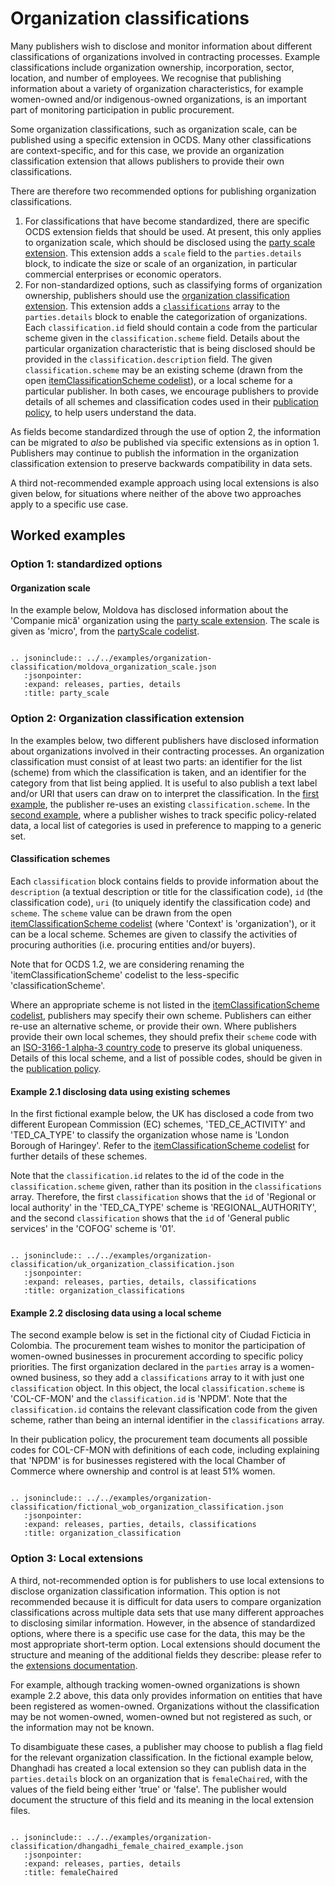 # Organization classifications

Many publishers wish to disclose and monitor information about different classifications of organizations involved in contracting processes. Example classifications include organization ownership, incorporation, sector, location, and number of employees. We recognise that publishing information about a variety of organization characteristics, for example women-owned and/or indigenous-owned organizations, is an important part of monitoring participation in public procurement.

Some organization classifications, such as organization scale, can be published using a specific extension in OCDS. Many other classifications are context-specific, and for this case, we provide an organization classification extension that allows publishers to provide their own classifications.

There are therefore two recommended options for publishing organization classifications.
1. For classifications that have become standardized, there are specific OCDS extension fields that should be used. At present, this only applies to organization scale, which should be disclosed using the [party scale extension](https://extensions.open-contracting.org/en/extensions/partyScale/master/). This extension adds a `scale` field to the `parties.details` block, to indicate the size or scale of an organization, in particular commercial enterprises or economic operators.
2. For non-standardized options, such as classifying forms of organization ownership, publishers should use the [organization classification extension](https://github.com/open-contracting-extensions/ocds_organizationClassification_extension). This extension adds a [`classifications`](../../../schema/reference/#classification) array to the `parties.details` block to enable the categorization of organizations. Each `classification.id` field should contain a code from the particular scheme given in the `classification.scheme` field. Details about the particular organization characteristic that is being disclosed should be provided in the `classification.description` field. The given `classification.scheme` may be an existing scheme (drawn from the open [itemClassificationScheme codelist](../../../schema/codelists/#item-classification-scheme)), or a local scheme for a particular publisher. In both cases, we encourage publishers to provide details of all schemes and classification codes used in their [publication policy](../../publish/#finalize-your-publication-policy), to help users understand the data.

As fields become standardized through the use of option 2, the information can be migrated to _also_ be published via specific extensions as in option 1. Publishers may continue to publish the information in the organization classification extension to preserve backwards compatibility in data sets.

A third not-recommended example approach using local extensions is also given below, for situations where neither of the above two approaches apply to a specific use case.

## Worked examples

### Option 1: standardized options

#### Organization scale

In the example below, Moldova has disclosed information about the 'Companie mică' organization using the [party scale extension](https://extensions.open-contracting.org/en/extensions/partyScale/master/). The scale is given as 'micro', from the [partyScale codelist](https://extensions.open-contracting.org/en/extensions/partyScale/master/codelists/).

```eval_rst

.. jsoninclude:: ../../examples/organization-classification/moldova_organization_scale.json
   :jsonpointer:
   :expand: releases, parties, details
   :title: party_scale

```

### Option 2: Organization classification extension

In the examples below, two different publishers have disclosed information about organizations involved in their contracting processes. An organization classification must consist of at least two parts: an identifier for the list (scheme) from which the classification is taken, and an identifier for the category from that list being applied. It is useful to also publish a text label and/or URI that users can draw on to interpret the classification. In the [first example](#example-2-1-disclosing-data-using-existing-schemes), the publisher re-uses an existing `classification.scheme`. In the [second example](#example-2-2-disclosing-data-using-a-local-scheme), where a publisher wishes to track specific policy-related data, a local list of categories is used in preference to mapping to a generic set.

#### Classification schemes
Each `classification` block contains fields to provide information about the `description` (a textual description or title for the classification code), `id` (the classification code), `uri` (to uniquely identify the classification code) and `scheme`. The `scheme` value can be drawn from the open [itemClassificationScheme codelist](../../../schema/codelists/#item-classification-scheme) (where 'Context' is 'organization'), or it can be a local scheme. Schemes are given to classify the activities of procuring authorities (i.e. procuring entities and/or buyers).

Note that for OCDS 1.2, we are considering renaming the 'itemClassificationScheme' codelist to the less-specific 'classificationScheme'.

Where an appropriate scheme is not listed in the [itemClassificationScheme codelist](../../../schema/codelists/#item-classification-scheme), publishers may specify their own scheme. Publishers can either re-use an alternative scheme, or provide their own. Where publishers provide their own local schemes, they should prefix their `scheme` code with an [ISO-3166-1 alpha-3 country code](https://en.wikipedia.org/wiki/ISO_3166-1) to preserve its global uniqueness. Details of this local scheme, and a list of possible codes, should be given in the [publication policy](../../publish/#finalize-your-publication-policy).

#### Example 2.1 disclosing data using existing schemes
In the first fictional example below, the UK has disclosed a code from two different European Commission (EC) schemes, 'TED_CE_ACTIVITY' and 'TED_CA_TYPE' to classify the organization whose name is 'London Borough of Haringey'. Refer to the  [itemClassificationScheme codelist](../../../schema/codelists/#item-classification-scheme) for further details of these schemes.

Note that the `classification.id` relates to the id of the code in the `classification.scheme` given, rather than its position in the `classifications` array. Therefore, the first `classification` shows that the `id` of 'Regional or local authority' in the 'TED_CA_TYPE' scheme is 'REGIONAL_AUTHORITY', and the second `classification` shows that the `id` of 'General public services' in the 'COFOG' scheme is '01'.

```eval_rst

.. jsoninclude:: ../../examples/organization-classification/uk_organization_classification.json
   :jsonpointer:
   :expand: releases, parties, details, classifications
   :title: organization_classifications

```

#### Example 2.2 disclosing data using a local scheme
The second example below is set in the fictional city of Ciudad Ficticia in Colombia. The procurement team wishes to monitor the participation of women-owned businesses in procurement according to specific policy priorities. The first organization declared in the `parties` array is a women-owned business, so they add a `classifications` array to it with just one `classification` object. In this object, the local  `classification.scheme` is 'COL-CF-MON' and the `classification.id` is 'NPDM'. Note that the `classification.id` contains the relevant classification code from the given scheme, rather than being an internal identifier in the `classifications` array.

In their publication policy, the procurement team documents all possible codes for COL-CF-MON with definitions of each code, including explaining that 'NPDM' is for businesses registered with the local Chamber of Commerce where ownership and control is at least 51% women.

```eval_rst

.. jsoninclude:: ../../examples/organization-classification/fictional_wob_organization_classification.json
   :jsonpointer:
   :expand: releases, parties, details, classifications
   :title: organization_classification

```

### Option 3: Local extensions

A third, not-recommended option is for publishers to use local extensions to disclose organization classification information. This option is not recommended because it is difficult for data users to compare organization classifications across multiple data sets that use many different approaches to disclosing similar information. However, in the absence of standardized options, where there is a specific use case for the data, this may be the most appropriate short-term option. Local extensions should document the structure and meaning of the additional fields they describe: please refer to the [extensions documentation](extensions).

For example, although tracking women-owned organizations is shown example 2.2 above, this data only provides information on entities that have been registered as women-owned. Organizations without the classification may be not women-owned, women-owned but not registered as such, or the information may not be known.

To disambiguate these cases, a publisher may choose to publish a flag field for the relevant organization classification. In the fictional example below, Dhanghadi has created a local extension so they can publish data in the `parties.details` block on an organization that is `femaleChaired`, with the values of the field being either 'true' or 'false'. The publisher would document the structure of this field and its meaning in the local extension files.

```eval_rst

.. jsoninclude:: ../../examples/organization-classification/dhangadhi_female_chaired_example.json
   :jsonpointer:
   :expand: releases, parties, details
   :title: femaleChaired

```
